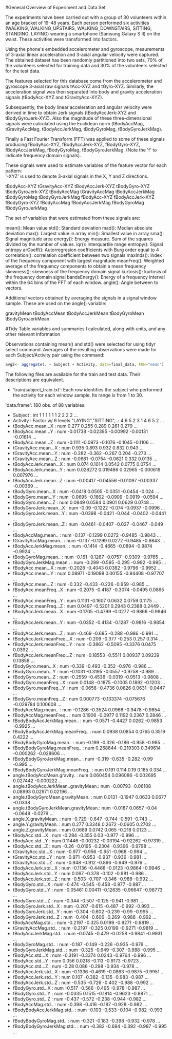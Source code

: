 #General Overview of Experiment and Data Set

The experiments have been carried out with a group of 30 volunteers within an age bracket of 19-48 years. Each person performed six activities (WALKING, WALKING_UPSTAIRS, WALKING_DOWNSTAIRS, SITTING, STANDING, LAYING) wearing a smartphone (Samsung Galaxy S II) on the waist. These activities were transformed into factors. 

Using the phone's embedded accelerometer and gyroscope, meaurements of 3-axial linear acceleration and 3-axial angular velocity were captured. The obtained dataset has been randomly partitioned into two sets, 70% of the volunteers selected for training data and 30% of the volunteers selected for the test data. 

The features selected for this database come from the accelerometer and gyroscope 3-axial raw signals tAcc-XYZ and tGyro-XYZ. Similarly, the acceleration signal was then separated into body and gravity acceleration signals (tBodyAcc-XYZ and tGravityAcc-XYZ).

Subsequently, the body linear acceleration and angular velocity were derived in time to obtain Jerk signals (tBodyAccJerk-XYZ and tBodyGyroJerk-XYZ). Also the magnitude of these three-dimensional signals were calculated using the Euclidean norm (tBodyAccMag, tGravityAccMag, tBodyAccJerkMag, tBodyGyroMag, tBodyGyroJerkMag). 

Finally a Fast Fourier Transform (FFT) was applied to some of these signals producing fBodyAcc-XYZ, fBodyAccJerk-XYZ, fBodyGyro-XYZ, fBodyAccJerkMag, fBodyGyroMag, fBodyGyroJerkMag. (Note the 'f' to indicate frequency domain signals). 

These signals were used to estimate variables of the feature vector for each pattern:  
'-XYZ' is used to denote 3-axial signals in the X, Y and Z directions.

tBodyAcc-XYZ
tGravityAcc-XYZ
tBodyAccJerk-XYZ
tBodyGyro-XYZ
tBodyGyroJerk-XYZ
tBodyAccMag
tGravityAccMag
tBodyAccJerkMag
tBodyGyroMag
tBodyGyroJerkMag
fBodyAcc-XYZ
fBodyAccJerk-XYZ
fBodyGyro-XYZ
fBodyAccMag
fBodyAccJerkMag
fBodyGyroMag
fBodyGyroJerkMag

The set of variables that were estimated from these signals are: 

mean(): Mean value
std(): Standard deviation
mad(): Median absolute deviation 
max(): Largest value in array
min(): Smallest value in array
sma(): Signal magnitude area
energy(): Energy measure. Sum of the squares divided by the number of values. 
iqr(): Interquartile range 
entropy(): Signal entropy
arCoeff(): Autorregresion coefficients with Burg order equal to 4
correlation(): correlation coefficient between two signals
maxInds(): index of the frequency component with largest magnitude
meanFreq(): Weighted average of the frequency components to obtain a mean frequency
skewness(): skewness of the frequency domain signal 
kurtosis(): kurtosis of the frequency domain signal 
bandsEnergy(): Energy of a frequency interval within the 64 bins of the FFT of each window.
angle(): Angle between to vectors.

Additional vectors obtained by averaging the signals in a signal window sample. These are used on the angle() variable:

gravityMean
tBodyAccMean
tBodyAccJerkMean
tBodyGyroMean
tBodyGyroJerkMean

#Tidy Table variables and summaries I calculated, along with units, and any other relevant information

Observations containing mean() and std() were selected for using tidyr select command. Averages of the resulting observations were made for each Subject/Activity pair using the command:

```R
avg2<- aggregate(. ~ Subject + Activity, data=final_data, FUN="mean")
```
The following files are available for the train and test data. Their descriptions are equivalent. 

- 'train/subject_train.txt': Each row identifies the subject who performed the activity for each window sample. Its range is from 1 to 30. 

'data.frame':  180 obs. of  88 variables:
- Subject                             : int  1 1 1 1 1 1 2 2 2 2 ...
- Activity                            : Factor w/ 6 levels "LAYING","SITTING",..: 4 6 5 2 3 1 4 6 5 2 ...
- tBodyAcc.mean...X                   : num  0.277 0.255 0.289 0.261 0.279 ...
- tBodyAcc.mean...Y                   : num  -0.01738 -0.02395 -0.00992 -0.00131 -0.01614 ...
- tBodyAcc.mean...Z                   : num  -0.1111 -0.0973 -0.1076 -0.1045 -0.1106 ...
- tGravityAcc.mean...X                : num  0.935 0.893 0.932 0.832 0.943 ...
- tGravityAcc.mean...Y                : num  -0.282 -0.362 -0.267 0.204 -0.273 ...
- tGravityAcc.mean...Z                : num  -0.0681 -0.0754 -0.0621 0.332 0.0135 ...
- tBodyAccJerk.mean...X               : num  0.074 0.1014 0.0542 0.0775 0.0754 ...
- tBodyAccJerk.mean...Y               : num  0.028272 0.019486 0.02965 -0.000619 0.007976 ...
- tBodyAccJerk.mean...Z               : num  -0.00417 -0.04556 -0.01097 -0.00337 -0.00369 ...
- tBodyGyro.mean...X                  : num  -0.0418 0.0505 -0.0351 -0.0454 -0.024 ...
- tBodyGyro.mean...Y                  : num  -0.0695 -0.1662 -0.0909 -0.0919 -0.0594 ...
- tBodyGyro.mean...Z                  : num  0.0849 0.0584 0.0901 0.0629 0.0748 ...
- tBodyGyroJerk.mean...X              : num  -0.09 -0.1222 -0.074 -0.0937 -0.0996 ...
- tBodyGyroJerk.mean...Y              : num  -0.0398 -0.0421 -0.044 -0.0402 -0.0441 ...
- tBodyGyroJerk.mean...Z              : num  -0.0461 -0.0407 -0.027 -0.0467 -0.049 ...
- tBodyAccMag.mean..                  : num  -0.137 -0.1299 0.0272 -0.9485 -0.9843 ...
- tGravityAccMag.mean..               : num  -0.137 -0.1299 0.0272 -0.9485 -0.9843 ...
- tBodyAccJerkMag.mean..              : num  -0.1414 -0.4665 -0.0894 -0.9874 -0.9924 ...
- tBodyGyroMag.mean..                 : num  -0.161 -0.1267 -0.0757 -0.9309 -0.9765 ...
- tBodyGyroJerkMag.mean..             : num  -0.299 -0.595 -0.295 -0.992 -0.995 ...
- fBodyAcc.mean...X                   : num  -0.2028 -0.4043 0.0382 -0.9796 -0.9952 ...
- fBodyAcc.mean...Y                   : num  0.08971 -0.19098 0.00155 -0.94408 -0.97707 ...
- fBodyAcc.mean...Z                   : num  -0.332 -0.433 -0.226 -0.959 -0.985 ...
- fBodyAcc.meanFreq...X               : num  -0.2075 -0.4187 -0.3074 -0.0495 0.0865 ...
- fBodyAcc.meanFreq...Y               : num  0.1131 -0.1607 0.0632 0.0759 0.1175 ...
- fBodyAcc.meanFreq...Z               : num  0.0497 -0.5201 0.2943 0.2388 0.2449 ...
- fBodyAccJerk.mean...X               : num  -0.1705 -0.4799 -0.0277 -0.9866 -0.9946 ...
- fBodyAccJerk.mean...Y               : num  -0.0352 -0.4134 -0.1287 -0.9816 -0.9854 ...
- fBodyAccJerk.mean...Z               : num  -0.469 -0.685 -0.288 -0.986 -0.991 ...
- fBodyAccJerk.meanFreq...X           : num  -0.209 -0.377 -0.253 0.257 0.314 ...
- fBodyAccJerk.meanFreq...Y           : num  -0.3862 -0.5095 -0.3376 0.0475 0.0392 ...
- fBodyAccJerk.meanFreq...Z           : num  -0.18553 -0.5511 0.00937 0.09239 0.13858 ...
- fBodyGyro.mean...X                  : num  -0.339 -0.493 -0.352 -0.976 -0.986 ...
- fBodyGyro.mean...Y                  : num  -0.1031 -0.3195 -0.0557 -0.9758 -0.989 ...
- fBodyGyro.mean...Z                  : num  -0.2559 -0.4536 -0.0319 -0.9513 -0.9808 ...
- fBodyGyro.meanFreq...X              : num  0.0148 -0.1875 -0.1005 0.1892 -0.1203 ...
- fBodyGyro.meanFreq...Y              : num  -0.0658 -0.4736 0.0826 0.0631 -0.0447 ...
- fBodyGyro.meanFreq...Z              : num  0.000773 -0.133374 -0.075676 -0.029784 0.100608 ...
- fBodyAccMag.mean..                  : num  -0.1286 -0.3524 0.0966 -0.9478 -0.9854 ...
- fBodyAccMag.meanFreq..              : num  0.1906 -0.0977 0.1192 0.2367 0.2846 ...
- fBodyBodyAccJerkMag.mean..          : num  -0.0571 -0.4427 0.0262 -0.9853 -0.9925 ...
- fBodyBodyAccJerkMag.meanFreq..      : num  0.0938 0.0854 0.0765 0.3519 0.4222 ...
- fBodyBodyGyroMag.mean..             : num  -0.199 -0.326 -0.186 -0.958 -0.985 ...
- fBodyBodyGyroMag.meanFreq..         : num  0.268844 -0.219303 0.349614 -0.000262 -0.028606 ...
- fBodyBodyGyroJerkMag.mean..         : num  -0.319 -0.635 -0.282 -0.99 -0.995 ...
- fBodyBodyGyroJerkMag.meanFreq..     : num  0.191 0.114 0.19 0.185 0.334 ...
- angle.tBodyAccMean.gravity.         : num  0.060454 0.096086 -0.002695 0.027442 -0.000222 ...
- angle.tBodyAccJerkMean..gravityMean.: num  -0.00793 -0.06108 0.08993 0.02971 0.02196 ...
- angle.tBodyGyroMean.gravityMean.    : num  0.0131 -0.1947 0.0633 0.0677 -0.0338 ...
- angle.tBodyGyroJerkMean.gravityMean.: num  -0.0187 0.0657 -0.04 -0.0649 -0.0279 ...
- angle.X.gravityMean.                : num  -0.729 -0.647 -0.744 -0.591 -0.743 ...
- angle.Y.gravityMean.                : num  0.277 0.3348 0.2672 -0.0605 0.2702 ...
- angle.Z.gravityMean.                : num  0.0689 0.0742 0.065 -0.218 0.0123 ...
- tBodyAcc.std...X                    : num  -0.284 -0.355 0.03 -0.977 -0.996 ...
- tBodyAcc.std...Y                    : num  0.11446 -0.00232 -0.03194 -0.92262 -0.97319 ...
- tBodyAcc.std...Z                    : num  -0.26 -0.0195 -0.2304 -0.9396 -0.9798 ...
- tGravityAcc.std...X                 : num  -0.977 -0.956 -0.951 -0.968 -0.994 ...
- tGravityAcc.std...Y                 : num  -0.971 -0.953 -0.937 -0.936 -0.981 ...
- tGravityAcc.std...Z                 : num  -0.948 -0.912 -0.896 -0.949 -0.976 ...
- tBodyAccJerk.std...X                : num  -0.1136 -0.4468 -0.0123 -0.9864 -0.9946 ...
- tBodyAccJerk.std...Y                : num  0.067 -0.378 -0.102 -0.981 -0.986 ...
- tBodyAccJerk.std...Z                : num  -0.503 -0.707 -0.346 -0.988 -0.992 ...
- tBodyGyro.std...X                   : num  -0.474 -0.545 -0.458 -0.977 -0.987 ...
- tBodyGyro.std...Y                   : num  -0.05461 0.00411 -0.12635 -0.96647 -0.98773 ...
- tBodyGyro.std...Z                   : num  -0.344 -0.507 -0.125 -0.941 -0.981 ...
- tBodyGyroJerk.std...X               : num  -0.207 -0.615 -0.487 -0.992 -0.993 ...
- tBodyGyroJerk.std...Y               : num  -0.304 -0.602 -0.239 -0.99 -0.995 ...
- tBodyGyroJerk.std...Z               : num  -0.404 -0.606 -0.269 -0.988 -0.992 ...
- tBodyAccMag.std..                   : num  -0.2197 -0.325 0.0199 -0.9271 -0.9819 ...
- tGravityAccMag.std..                : num  -0.2197 -0.325 0.0199 -0.9271 -0.9819 ...
- tBodyAccJerkMag.std..               : num  -0.0745 -0.479 -0.0258 -0.9841 -0.9931 ...
- tBodyGyroMag.std..                  : num  -0.187 -0.149 -0.226 -0.935 -0.979 ...
- tBodyGyroJerkMag.std..              : num  -0.325 -0.649 -0.307 -0.988 -0.995 ...
- fBodyAcc.std...X                    : num  -0.3191 -0.3374 0.0243 -0.9764 -0.996 ...
- fBodyAcc.std...Y                    : num  0.056 0.0218 -0.113 -0.9173 -0.9723 ...
- fBodyAcc.std...Z                    : num  -0.28 0.086 -0.298 -0.934 -0.978 ...
- fBodyAccJerk.std...X                : num  -0.1336 -0.4619 -0.0863 -0.9875 -0.9951 ...
- fBodyAccJerk.std...Y                : num  0.107 -0.382 -0.135 -0.983 -0.987 ...
- fBodyAccJerk.std...Z                : num  -0.535 -0.726 -0.402 -0.988 -0.992 ...
- fBodyGyro.std...X                   : num  -0.517 -0.566 -0.495 -0.978 -0.987 ...
- fBodyGyro.std...Y                   : num  -0.0335 0.1515 -0.1814 -0.9623 -0.9871 ...
- fBodyGyro.std...Z                   : num  -0.437 -0.572 -0.238 -0.944 -0.982 ...
- fBodyAccMag.std..                   : num  -0.398 -0.416 -0.187 -0.928 -0.982 ...
- fBodyBodyAccJerkMag.std..           : num  -0.103 -0.533 -0.104 -0.982 -0.993 ...
- fBodyBodyGyroMag.std..              : num  -0.321 -0.183 -0.398 -0.932 -0.978 ...
- fBodyBodyGyroJerkMag.std..          : num  -0.382 -0.694 -0.392 -0.987 -0.995 ...
 
